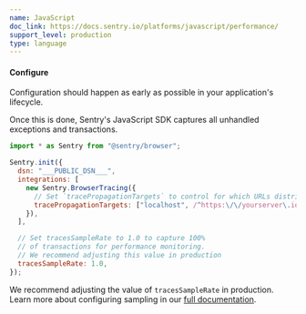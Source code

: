 ```yaml
---
name: JavaScript
doc_link: https://docs.sentry.io/platforms/javascript/performance/
support_level: production
type: language
---
```


#### Configure

Configuration should happen as early as possible in your application's lifecycle.

Once this is done, Sentry's JavaScript SDK captures all unhandled exceptions and transactions.

```javascript
import * as Sentry from "@sentry/browser";

Sentry.init({
  dsn: "___PUBLIC_DSN___",
  integrations: [
    new Sentry.BrowserTracing({
      // Set `tracePropagationTargets` to control for which URLs distributed tracing should be enabled
      tracePropagationTargets: ["localhost", /^https:\/\/yourserver\.io\/api/],
    }),
  ],

  // Set tracesSampleRate to 1.0 to capture 100%
  // of transactions for performance monitoring.
  // We recommend adjusting this value in production
  tracesSampleRate: 1.0,
});
```

We recommend adjusting the value of `tracesSampleRate` in production. Learn more about configuring sampling in our [full documentation](/platforms/javascript/configuration/sampling/).
